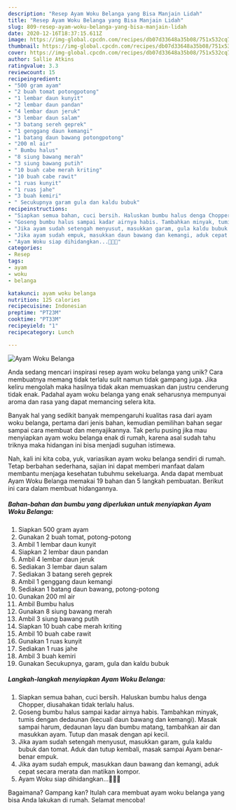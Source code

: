 ```yaml
---
description: "Resep Ayam Woku Belanga yang Bisa Manjain Lidah"
title: "Resep Ayam Woku Belanga yang Bisa Manjain Lidah"
slug: 809-resep-ayam-woku-belanga-yang-bisa-manjain-lidah
date: 2020-12-16T18:37:15.611Z
image: https://img-global.cpcdn.com/recipes/db07d33648a35b08/751x532cq70/ayam-woku-belanga-foto-resep-utama.jpg
thumbnail: https://img-global.cpcdn.com/recipes/db07d33648a35b08/751x532cq70/ayam-woku-belanga-foto-resep-utama.jpg
cover: https://img-global.cpcdn.com/recipes/db07d33648a35b08/751x532cq70/ayam-woku-belanga-foto-resep-utama.jpg
author: Sallie Atkins
ratingvalue: 3.3
reviewcount: 15
recipeingredient:
- "500 gram ayam"
- "2 buah tomat potongpotong"
- "1 lembar daun kunyit"
- "2 lembar daun pandan"
- "4 lembar daun jeruk"
- "3 lembar daun salam"
- "3 batang sereh geprek"
- "1 genggang daun kemangi"
- "1 batang daun bawang potongpotong"
- "200 ml air"
- " Bumbu halus"
- "8 siung bawang merah"
- "3 siung bawang putih"
- "10 buah cabe merah kriting"
- "10 buah cabe rawit"
- "1 ruas kunyit"
- "1 ruas jahe"
- "3 buah kemiri"
- " Secukupnya garam gula dan kaldu bubuk"
recipeinstructions:
- "Siapkan semua bahan, cuci bersih. Haluskan bumbu halus denga Chopper, diusahakan tidak terlalu halus."
- "Goseng bumbu halus sampai kadar airnya habis. Tambahkan minyak, tumis dengan dedaunan (kecuali daun bawang dan kemangi). Masak sampai harum, dedaunan layu dan bumbu matang, tambahkan air dan masukkan ayam. Tutup dan masak dengan api kecil."
- "Jika ayam sudah setengah menyusut, masukkan garam, gula kaldu bubuk dan tomat. Aduk dan tutup kembali, masak sampai Ayam benar-benar empuk."
- "Jika ayam sudah empuk, masukkan daun bawang dan kemangi, aduk cepat secara merata dan matikan kompor."
- "Ayam Woku siap dihidangkan...🥘🥘🥘"
categories:
- Resep
tags:
- ayam
- woku
- belanga

katakunci: ayam woku belanga 
nutrition: 125 calories
recipecuisine: Indonesian
preptime: "PT23M"
cooktime: "PT33M"
recipeyield: "1"
recipecategory: Lunch

---
```



![Ayam Woku Belanga](https://img-global.cpcdn.com/recipes/db07d33648a35b08/751x532cq70/ayam-woku-belanga-foto-resep-utama.jpg)

Anda sedang mencari inspirasi resep ayam woku belanga yang unik? Cara membuatnya memang tidak terlalu sulit namun tidak gampang juga. Jika keliru mengolah maka hasilnya tidak akan memuaskan dan justru cenderung tidak enak. Padahal ayam woku belanga yang enak seharusnya mempunyai aroma dan rasa yang dapat memancing selera kita.



Banyak hal yang sedikit banyak mempengaruhi kualitas rasa dari ayam woku belanga, pertama dari jenis bahan, kemudian pemilihan bahan segar sampai cara membuat dan menyajikannya. Tak perlu pusing jika mau menyiapkan ayam woku belanga enak di rumah, karena asal sudah tahu triknya maka hidangan ini bisa menjadi suguhan istimewa.


Nah, kali ini kita coba, yuk, variasikan ayam woku belanga sendiri di rumah. Tetap berbahan sederhana, sajian ini dapat memberi manfaat dalam membantu menjaga kesehatan tubuhmu sekeluarga. Anda dapat membuat Ayam Woku Belanga memakai 19 bahan dan 5 langkah pembuatan. Berikut ini cara dalam membuat hidangannya.

<!--inarticleads1-->

##### Bahan-bahan dan bumbu yang diperlukan untuk menyiapkan Ayam Woku Belanga:

1. Siapkan 500 gram ayam
1. Gunakan 2 buah tomat, potong-potong
1. Ambil 1 lembar daun kunyit
1. Siapkan 2 lembar daun pandan
1. Ambil 4 lembar daun jeruk
1. Sediakan 3 lembar daun salam
1. Sediakan 3 batang sereh geprek
1. Ambil 1 genggang daun kemangi
1. Sediakan 1 batang daun bawang, potong-potong
1. Gunakan 200 ml air
1. Ambil  Bumbu halus
1. Gunakan 8 siung bawang merah
1. Ambil 3 siung bawang putih
1. Siapkan 10 buah cabe merah kriting
1. Ambil 10 buah cabe rawit
1. Gunakan 1 ruas kunyit
1. Sediakan 1 ruas jahe
1. Ambil 3 buah kemiri
1. Gunakan  Secukupnya, garam, gula dan kaldu bubuk




<!--inarticleads2-->

##### Langkah-langkah menyiapkan Ayam Woku Belanga:

1. Siapkan semua bahan, cuci bersih. Haluskan bumbu halus denga Chopper, diusahakan tidak terlalu halus.
1. Goseng bumbu halus sampai kadar airnya habis. Tambahkan minyak, tumis dengan dedaunan (kecuali daun bawang dan kemangi). Masak sampai harum, dedaunan layu dan bumbu matang, tambahkan air dan masukkan ayam. Tutup dan masak dengan api kecil.
1. Jika ayam sudah setengah menyusut, masukkan garam, gula kaldu bubuk dan tomat. Aduk dan tutup kembali, masak sampai Ayam benar-benar empuk.
1. Jika ayam sudah empuk, masukkan daun bawang dan kemangi, aduk cepat secara merata dan matikan kompor.
1. Ayam Woku siap dihidangkan...🥘🥘🥘




Bagaimana? Gampang kan? Itulah cara membuat ayam woku belanga yang bisa Anda lakukan di rumah. Selamat mencoba!
